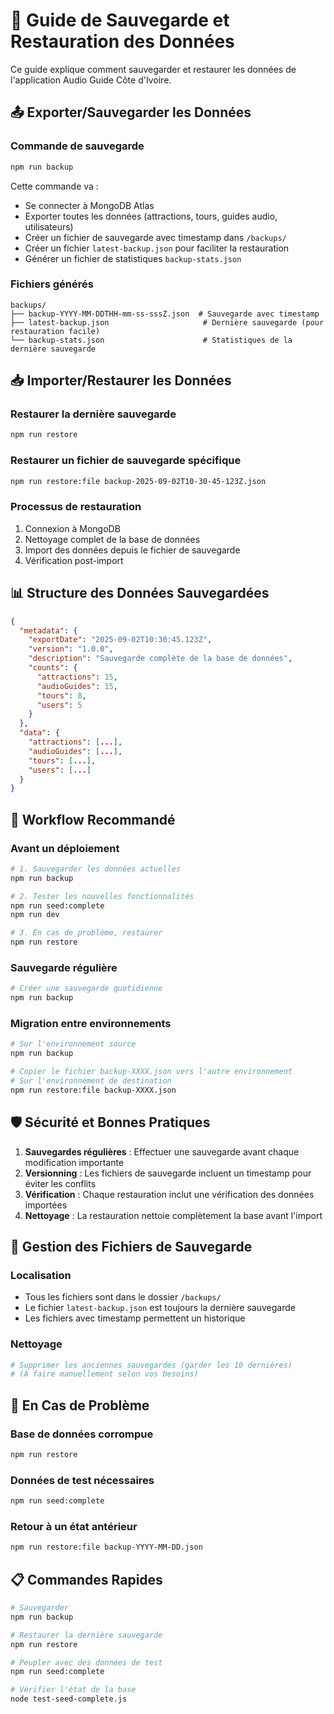 # 💾 Guide de Sauvegarde et Restauration des Données

Ce guide explique comment sauvegarder et restaurer les données de l'application Audio Guide Côte d'Ivoire.

## 📤 Exporter/Sauvegarder les Données

### Commande de sauvegarde
```bash
npm run backup
```

Cette commande va :
- Se connecter à MongoDB Atlas
- Exporter toutes les données (attractions, tours, guides audio, utilisateurs)
- Créer un fichier de sauvegarde avec timestamp dans `/backups/`
- Créer un fichier `latest-backup.json` pour faciliter la restauration
- Générer un fichier de statistiques `backup-stats.json`

### Fichiers générés
```
backups/
├── backup-YYYY-MM-DDTHH-mm-ss-sssZ.json  # Sauvegarde avec timestamp
├── latest-backup.json                     # Dernière sauvegarde (pour restauration facile)
└── backup-stats.json                      # Statistiques de la dernière sauvegarde
```

## 📥 Importer/Restaurer les Données

### Restaurer la dernière sauvegarde
```bash
npm run restore
```

### Restaurer un fichier de sauvegarde spécifique
```bash
npm run restore:file backup-2025-09-02T10-30-45-123Z.json
```

### Processus de restauration
1. Connexion à MongoDB
2. Nettoyage complet de la base de données
3. Import des données depuis le fichier de sauvegarde
4. Vérification post-import

## 📊 Structure des Données Sauvegardées

```json
{
  "metadata": {
    "exportDate": "2025-09-02T10:30:45.123Z",
    "version": "1.0.0",
    "description": "Sauvegarde complète de la base de données",
    "counts": {
      "attractions": 15,
      "audioGuides": 15,
      "tours": 8,
      "users": 5
    }
  },
  "data": {
    "attractions": [...],
    "audioGuides": [...],
    "tours": [...],
    "users": [...]
  }
}
```

## 🔄 Workflow Recommandé

### Avant un déploiement
```bash
# 1. Sauvegarder les données actuelles
npm run backup

# 2. Tester les nouvelles fonctionnalités
npm run seed:complete
npm run dev

# 3. En cas de problème, restaurer
npm run restore
```

### Sauvegarde régulière
```bash
# Créer une sauvegarde quotidienne
npm run backup
```

### Migration entre environnements
```bash
# Sur l'environnement source
npm run backup

# Copier le fichier backup-XXXX.json vers l'autre environnement
# Sur l'environnement de destination
npm run restore:file backup-XXXX.json
```

## 🛡️ Sécurité et Bonnes Pratiques

1. **Sauvegardes régulières** : Effectuer une sauvegarde avant chaque modification importante
2. **Versionning** : Les fichiers de sauvegarde incluent un timestamp pour éviter les conflits
3. **Vérification** : Chaque restauration inclut une vérification des données importées
4. **Nettoyage** : La restauration nettoie complètement la base avant l'import

## 📁 Gestion des Fichiers de Sauvegarde

### Localisation
- Tous les fichiers sont dans le dossier `/backups/`
- Le fichier `latest-backup.json` est toujours la dernière sauvegarde
- Les fichiers avec timestamp permettent un historique

### Nettoyage
```bash
# Supprimer les anciennes sauvegardes (garder les 10 dernières)
# (À faire manuellement selon vos besoins)
```

## 🚨 En Cas de Problème

### Base de données corrompue
```bash
npm run restore
```

### Données de test nécessaires
```bash
npm run seed:complete
```

### Retour à un état antérieur
```bash
npm run restore:file backup-YYYY-MM-DD.json
```

## 📋 Commandes Rapides

```bash
# Sauvegarder
npm run backup

# Restaurer la dernière sauvegarde
npm run restore

# Peupler avec des données de test
npm run seed:complete

# Vérifier l'état de la base
node test-seed-complete.js
```
